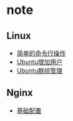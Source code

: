 # note
## Linux 
  * [简单的命令行操作](./linux/简单的命令行操作.md)
  * [Ubuntu增加用户](./linux/addUser.md)
  * [Ubuntu群组管理](./linux/groups.md)


## Nginx
  * [基础配置](./nginx/index.md)